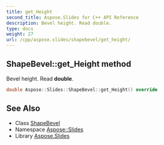 ```yaml
---
title: get_Height
second_title: Aspose.Slides for C++ API Reference
description: Bevel height. Read double.
type: docs
weight: 27
url: /cpp/aspose.slides/shapebevel/get_height/
---
```

## ShapeBevel::get_Height method


Bevel height. Read **double**.

```cpp
double Aspose::Slides::ShapeBevel::get_Height() override
```

## See Also

* Class [ShapeBevel](../)
* Namespace [Aspose::Slides](../../)
* Library [Aspose.Slides](../../../)
